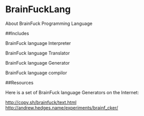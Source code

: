 BrainFuckLang
=============

About BrainFuck Programming Language

##Includes

BrainFuck language Interpreter

BrainFuck language Translator

BrainFuck language Generator

BrainFuck language compilor

##Resources

Here is a set of BrainFuck language Generators on the Internet:

http://copy.sh/brainfuck/text.html
http://andrew.hedges.name/experiments/brainf_cker/


